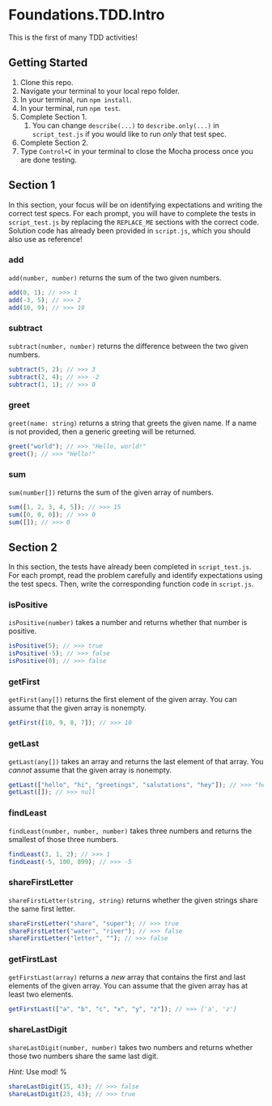 # Foundations.TDD.Intro

This is the first of many TDD activities!

## Getting Started

1. Clone this repo.
2. Navigate your terminal to your local repo folder.
3. In your terminal, run `npm install`.
4. In your terminal, run `npm test`.
5. Complete Section 1.
   1. You can change `describe(...)` to `describe.only(...)` in `script_test.js` if you would like to run _only_ that test spec.
6. Complete Section 2.
7. Type `Control+C` in your terminal to close the Mocha process once you are done testing.

## Section 1

In this section, your focus will be on identifying expectations and writing the correct test specs. For each prompt, you will have to complete the tests in `script_test.js` by replacing the `REPLACE_ME` sections with the correct code. Solution code has already been provided in `script.js`, which you should also use as reference!

### add

`add(number, number)` returns the sum of the two given numbers. 

```js
add(0, 1); // >>> 1
add(-3, 5); // >>> 2
add(10, 9); // >>> 19
```

### subtract

`subtract(number, number)` returns the difference between the two given numbers.

```js
subtract(5, 2); // >>> 3
subtract(2, 4); // >>> -2
subtract(1, 1); // >>> 0
```

### greet

`greet(name: string)` returns a string that greets the given name. If a name is not provided, then a generic greeting will be returned.

```js
greet("world"); // >>> "Hello, world!"
greet(); // >>> "Hello!"
```

### sum

`sum(number[])` returns the sum of the given array of numbers.

```js
sum([1, 2, 3, 4, 5]); // >>> 15
sum([0, 0, 0]); // >>> 0
sum([]); // >>> 0
```

## Section 2

In this section, the tests have already been completed in `script_test.js`. For each prompt, read the problem carefully and identify expectations using the test specs. Then, write the corresponding function code in `script.js`.

### isPositive

`isPositive(number)` takes a number and returns whether that number is positive.

```js
isPositive(5); // >>> true
isPositive(-5); // >>> false
isPositive(0); // >>> false
```

### getFirst

`getFirst(any[])` returns the first element of the given array. You can assume that the given array is nonempty.

```js
getFirst([10, 9, 8, 7]); // >>> 10
```

### getLast

`getLast(any[])` takes an array and returns the last element of that array. You _cannot_ assume that the given array is nonempty.

```js
getLast(["hello", "hi", "greetings", "salutations", "hey"]); // >>> "hey"
getLast([]); // >>> null
```

### findLeast

`findLeast(number, number, number)` takes three numbers and returns the smallest of those three numbers.

```js
findLeast(3, 1, 2); // >>> 1
findLeast(-5, 100, 899); // >>> -5
```

### shareFirstLetter

`shareFirstLetter(string, string)` returns whether the given strings share the same first
letter.

```js
shareFirstLetter("share", "super"); // >>> true
shareFirstLetter("water", "river"); // >>> false
shareFirstLetter("letter", ""); // >>> false
```

### getFirstLast

`getFirstLast(array)` returns a _new_ array that contains the first and last elements of the given array. You can assume that the given array has at least two elements.

```js
getFirstLast(["a", "b", "c", "x", "y", "z"]); // >>> ['a', 'z']
```

### shareLastDigit

`shareLastDigit(number, number)` takes two numbers and returns whether those two numbers share the same last digit.

_Hint:_ Use mod! %

```js
shareLastDigit(15, 43); // >>> false
shareLastDigit(23, 43); // >>> true
```
